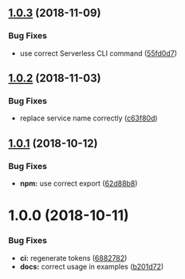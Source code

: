 ## [1.0.3](https://github.com/EndemolShineGroup/serverless-test-utils/compare/v1.0.2...v1.0.3) (2018-11-09)


### Bug Fixes

* use correct Serverless CLI command ([55fd0d7](https://github.com/EndemolShineGroup/serverless-test-utils/commit/55fd0d7))

## [1.0.2](https://github.com/EndemolShineGroup/serverless-test-utils/compare/v1.0.1...v1.0.2) (2018-11-03)


### Bug Fixes

* replace service name correctly ([c63f80d](https://github.com/EndemolShineGroup/serverless-test-utils/commit/c63f80d))

## [1.0.1](https://github.com/EndemolShineGroup/serverless-test-utils/compare/v1.0.0...v1.0.1) (2018-10-12)


### Bug Fixes

* **npm:** use correct export ([62d88b8](https://github.com/EndemolShineGroup/serverless-test-utils/commit/62d88b8))

# 1.0.0 (2018-10-11)


### Bug Fixes

* **ci:** regenerate tokens ([6882782](https://github.com/EndemolShineGroup/serverless-test-utils/commit/6882782))
* **docs:** correct usage in examples ([b201d72](https://github.com/EndemolShineGroup/serverless-test-utils/commit/b201d72))
